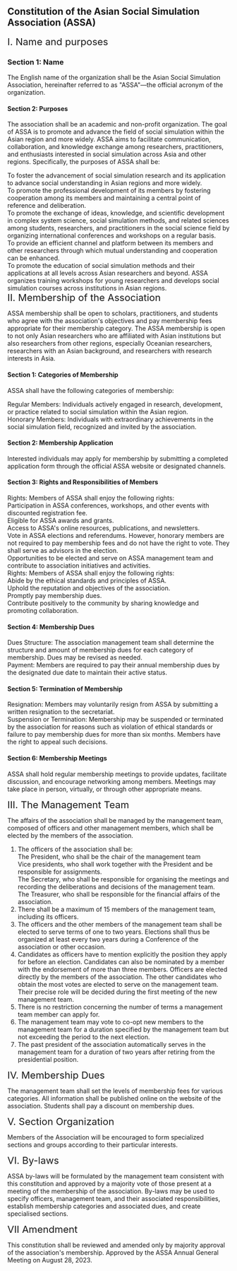 ## <div class="post_flex_center_center">Constitution of the Asian Social Simulation Association (ASSA)</div>

<div style="font-size: 22px">I. Name and purposes</div>

### Section 1: Name
The English name of the organization shall be the Asian Social Simulation Association, hereinafter referred to as "ASSA"—the official acronym of the organization.
#### Section 2: Purposes
The association shall be an academic and non-profit organization. The goal of ASSA is to promote and advance the field of social simulation within the Asian region and more widely. ASSA aims to facilitate communication, collaboration, and knowledge exchange among researchers, practitioners, and enthusiasts interested in social simulation across Asia and other regions.
Specifically, the purposes of ASSA shall be:

<div class="post_paddingLeftIntend2">
    <div class="post_listIntend2" data-num="a.">
        To foster the advancement of social simulation research and its application to advance social understanding in Asian regions and more widely.
    </div>
</div>
<div class="post_paddingLeftIntend2">
    <div class="post_listIntend2" data-num="b.">
        To promote the professional development of its members by fostering cooperation among its members and maintaining a central point of reference and deliberation.
    </div>
</div>
<div class="post_paddingLeftIntend2">
    <div class="post_listIntend2" data-num="c.">
        To promote the exchange of ideas, knowledge, and scientific development in complex system science, social simulation methods, and related sciences among students, researchers, and practitioners in the social science field by organizing international conferences and workshops on a regular basis.
    </div>
</div>
<div class="post_paddingLeftIntend2">
    <div class="post_listIntend2" data-num="d.">
        To provide an efficient channel and platform between its members and other researchers through which mutual understanding and cooperation can be enhanced.
    </div>
</div>
<div class="post_paddingLeftIntend2">
    <div class="post_listIntend2" data-num="e.">
        To promote the education of social simulation methods and their applications at all levels across Asian researchers and beyond. ASSA organizes training workshops for young researchers and develops social simulation courses across institutions in Asian regions.
    </div>
</div>

<div style="font-size: 22px">II. Membership of the Association</div>

ASSA membership shall be open to scholars, practitioners, and students who agree with the association's objectives and pay membership fees appropriate for their membership category. The ASSA membership is open to not only Asian researchers who are affiliated with Asian institutions but also researchers from other regions, especially Oceanian researchers, researchers with an Asian background, and researchers with research interests in Asia.

#### Section 1: Categories of Membership
ASSA shall have the following categories of membership:
<div class="post_paddingLeftIntend2">
    <div class="post_listIntend2" data-num="a.">
        Regular Members: Individuals actively engaged in research, development, or practice related to social simulation within the Asian region.
    </div>
</div>
<div class="post_paddingLeftIntend2">
    <div class="post_listIntend2" data-num="b.">
        Honorary Members: Individuals with extraordinary achievements in the social simulation field, recognized and invited by the association.
    </div>
</div>

#### Section 2: Membership Application
Interested individuals may apply for membership by submitting a completed application form through the official ASSA website or designated channels.

#### Section 3: Rights and Responsibilities of Members
<div class="post_paddingLeftIntend2">
    <div class="post_listIntend2" data-num="a.">
        Rights: Members of ASSA shall enjoy the following rights:
        <div class="post_paddingLeftIntend2">
            <div class="post_listIntend2" data-num="•">
                Participation in ASSA conferences, workshops, and other events with discounted registration fee.
            </div>
        </div>
        <div class="post_paddingLeftIntend2">
            <div class="post_listIntend2" data-num="•">
                Eligible for ASSA awards and grants.
            </div>
        </div>
        <div class="post_paddingLeftIntend2">
            <div class="post_listIntend2" data-num="•">
                Access to ASSA's online resources, publications, and newsletters.
            </div>
        </div>
        <div class="post_paddingLeftIntend2">
            <div class="post_listIntend2" data-num="•">
                Vote in ASSA elections and referendums. However, honorary members are not required to pay membership fees and do not have the right to vote. They shall serve as advisors in the election.
            </div>
        </div>
        <div class="post_paddingLeftIntend2">
            <div class="post_listIntend2" data-num="•">
                Opportunities to be elected and serve on ASSA management team and contribute to association initiatives and activities.
            </div>
        </div>
    </div>
    <div class="post_listIntend2" data-num="b.">
        Rights: Members of ASSA shall enjoy the following rights:
        <div class="post_paddingLeftIntend2">
            <div class="post_listIntend2" data-num="•">
                Abide by the ethical standards and principles of ASSA.
            </div>
        </div>
        <div class="post_paddingLeftIntend2">
            <div class="post_listIntend2" data-num="•">
                Uphold the reputation and objectives of the association.
            </div>
        </div>
        <div class="post_paddingLeftIntend2">
            <div class="post_listIntend2" data-num="•">
                Promptly pay membership dues.
            </div>
        </div>
        <div class="post_paddingLeftIntend2">
            <div class="post_listIntend2" data-num="•">
                Contribute positively to the community by sharing knowledge and promoting collaboration.
            </div>
        </div>
    </div>
</div>

#### Section 4: Membership Dues
<div class="post_paddingLeftIntend2">
    <div class="post_listIntend2" data-num="a.">
        Dues Structure: The association management team shall determine the structure and amount of membership dues for each category of membership. Dues may be revised as needed.
    </div>
</div>
<div class="post_paddingLeftIntend2">
    <div class="post_listIntend2" data-num="b.">
        Payment: Members are required to pay their annual membership dues by the designated due date to maintain their active status.
    </div>
</div>

#### Section 5: Termination of Membership
<div class="post_paddingLeftIntend2">
    <div class="post_listIntend2" data-num="a.">
        Resignation: Members may voluntarily resign from ASSA by submitting a written resignation to the secretariat.
    </div>
</div>
<div class="post_paddingLeftIntend2">
    <div class="post_listIntend2" data-num="b.">
        Suspension or Termination: Membership may be suspended or terminated by the association for reasons such as violation of ethical standards or failure to pay membership dues for more than six months. Members have the right to appeal such decisions.
    </div>
</div>

#### Section 6: Membership Meetings
ASSA shall hold regular membership meetings to provide updates, facilitate discussion, and encourage networking among members. Meetings may take place in person, virtually, or through other appropriate means.

<div style="font-size: 22px">III. The Management Team</div>

The affairs of the association shall be managed by the management team, composed of officers and other management members, which shall be elected by the members of the association.
1.  The officers of the association shall be:
    <div class="post_paddingLeftIntend2">
        <div class="post_listIntend2" data-num="a.">
            The President, who shall be the chair of the management team
        </div>
    </div>
    <div class="post_paddingLeftIntend2">
        <div class="post_listIntend2" data-num="b.">
            Vice presidents, who shall work together with the President and be responsible for assignments.
        </div>
    </div>
    <div class="post_paddingLeftIntend2">
        <div class="post_listIntend2" data-num="c.">
            The Secretary, who shall be responsible for organising the meetings and recording the deliberations and decisions of the management team.
        </div>
    </div>
    <div class="post_paddingLeftIntend2">
        <div class="post_listIntend2" data-num="d.">
            The Treasurer, who shall be responsible for the financial affairs of the association.
        </div>
    </div>
2.  There shall be a maximum of 15 members of the management team, including its officers.
3.  The officers and the other members of the management team shall be elected to serve terms of one to two years. Elections shall thus be organized at least every two years during a Conference of the association or other occasion.
4.  Candidates as officers have to mention explicitly the position they apply for before an election. Candidates can also be nominated by a member with the endorsement of more than three members. Officers are elected directly by the members of the association. The other candidates who obtain the most votes are elected to serve on the management team. Their precise role will be decided during the first meeting of the new management team.
5.  There is no restriction concerning the number of terms a management team member can apply for.
6.  The management team may vote to co-opt new members to the management team for a duration specified by the management team but not exceeding the period to the next election.
7.  The past president of the association automatically serves in the management team for a duration of two years after retiring from the presidential position.

<div style="font-size: 22px">IV. Membership Dues</div>

The management team shall set the levels of membership fees for various categories. All information shall be published online on the website of the association. Students shall pay a discount on membership dues.

<div style="font-size: 22px">V. Section Organization</div>

Members of the Association will be encouraged to form specialized sections and groups according to their particular interests.

<div style="font-size: 22px">VI. By-laws</div>

ASSA by-laws will be formulated by the management team consistent with this constitution and approved by a majority vote of those present at a meeting of the membership of the association. By-laws may be used to specify officers, management team, and their associated responsibilities, establish membership categories and associated dues, and create specialised sections.

<div style="font-size: 22px">VII Amendment</div>

This constitution shall be reviewed and amended only by majority approval of the association's membership.
    Approved by the ASSA Annual General Meeting on August 28, 2023.

